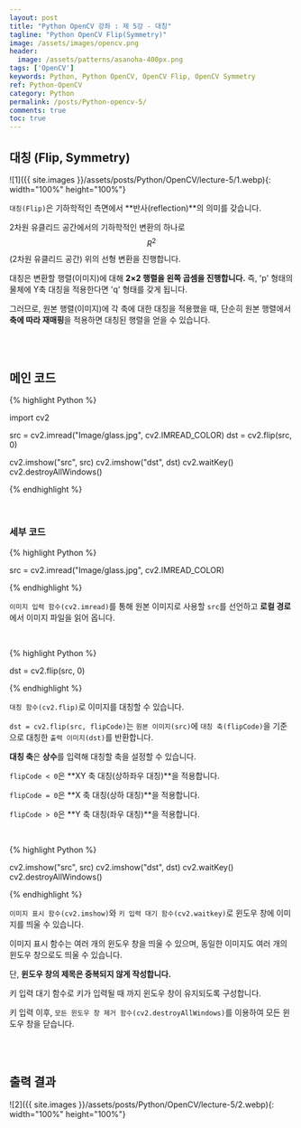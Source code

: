 ```yaml
---
layout: post
title: "Python OpenCV 강좌 : 제 5강 - 대칭"
tagline: "Python OpenCV Flip(Symmetry)"
image: /assets/images/opencv.png
header:
  image: /assets/patterns/asanoha-400px.png
tags: ['OpenCV']
keywords: Python, Python OpenCV, OpenCV Flip, OpenCV Symmetry
ref: Python-OpenCV
category: Python
permalink: /posts/Python-opencv-5/
comments: true
toc: true
---
```


## 대칭 (Flip, Symmetry)

![1]({{ site.images }}/assets/posts/Python/OpenCV/lecture-5/1.webp){: width="100%" height="100%"}

`대칭(Flip)`은 기하학적인 측면에서 **반사(reflection)**의 의미를 갖습니다.

2차원 유클리드 공간에서의 기하학적인 변환의 하나로 $$ R^2 $$(2차원 유클리드 공간) 위의 선형 변환을 진행합니다.

대칭은 변환할 행렬(이미지)에 대해 **2×2 행렬을 왼쪽 곱셈을 진행합니다.** 즉, 'p' 형태의 물체에 Y축 대칭을 적용한다면 'q' 형태를 갖게 됩니다.

그러므로, 원본 행렬(이미지)에 각 축에 대한 대칭을 적용했을 때, 단순히 원본 행렬에서 **축에 따라 재매핑**을 적용하면 대칭된 행렬을 얻을 수 있습니다. 

<br>
<br>

## 메인 코드

{% highlight Python %}

import cv2

src = cv2.imread("Image/glass.jpg", cv2.IMREAD_COLOR)
dst = cv2.flip(src, 0)

cv2.imshow("src", src)
cv2.imshow("dst", dst)
cv2.waitKey()
cv2.destroyAllWindows()

{% endhighlight %}

<br>

### 세부 코드

{% highlight Python %}

src = cv2.imread("Image/glass.jpg", cv2.IMREAD_COLOR)

{% endhighlight %}

`이미지 입력 함수(cv2.imread)`를 통해 원본 이미지로 사용할 `src`를 선언하고 **로컬 경로**에서 이미지 파일을 읽어 옵니다.

<br>

{% highlight Python %}

dst = cv2.flip(src, 0)

{% endhighlight %}

`대칭 함수(cv2.flip)`로 이미지를 대칭할 수 있습니다.

`dst = cv2.flip(src, flipCode)`는 `원본 이미지(src)`에 `대칭 축(flipCode)`을 기준으로 대칭한 `출력 이미지(dst)`를 반환합니다.

**대칭 축**은 **상수**를 입력해 대칭할 축을 설정할 수 있습니다.

`flipCode < 0`은 **XY 축 대칭(상하좌우 대칭)**을 적용합니다.

`flipCode = 0`은 **X 축 대칭(상하 대칭)**을 적용합니다. 

`flipCode > 0`은 **Y 축 대칭(좌우 대칭)**을 적용합니다.

<br>

{% highlight Python %}

cv2.imshow("src", src)
cv2.imshow("dst", dst)
cv2.waitKey()
cv2.destroyAllWindows()

{% endhighlight %}

`이미지 표시 함수(cv2.imshow)`와 `키 입력 대기 함수(cv2.waitkey)`로 윈도우 창에 이미지를 띄울 수 있습니다.

이미지 표시 함수는 여러 개의 윈도우 창을 띄울 수 있으며, 동일한 이미지도 여러 개의 윈도우 창으로도 띄울 수 있습니다.

단, **윈도우 창의 제목은 중복되지 않게 작성합니다.** 

키 입력 대기 함수로 키가 입력될 때 까지 윈도우 창이 유지되도록 구성합니다.

키 입력 이후, `모든 윈도우 창 제거 함수(cv2.destroyAllWindows)`를 이용하여 모든 윈도우 창을 닫습니다.

<br>
<br>

## 출력 결과

![2]({{ site.images }}/assets/posts/Python/OpenCV/lecture-5/2.webp){: width="100%" height="100%"}
